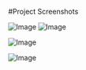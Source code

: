 #Project Screenshots

![Image](https://github.com/user-attachments/assets/783c895a-df59-4222-8716-c1461ea8a748)
![Image](https://github.com/user-attachments/assets/de3ddac5-b24f-4176-9914-8d969003f50f)

![Image](https://github.com/user-attachments/assets/d436740f-3872-42eb-b970-376afb20d993)

![Image](https://github.com/user-attachments/assets/9c559ce2-48db-4c0a-8534-6b01743fca61)
